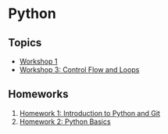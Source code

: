 # Python

## Topics
- [Workshop 1](./docs/workshop_1.md)
- [Workshop 3: Control Flow and Loops](./docs/workshop_3.md)


## Homeworks

1. [Homework 1: Introduction to Python and Git](./docs/homework_1.md)
2. [Homework 2: Python Basics](./docs/homework_2.md)
